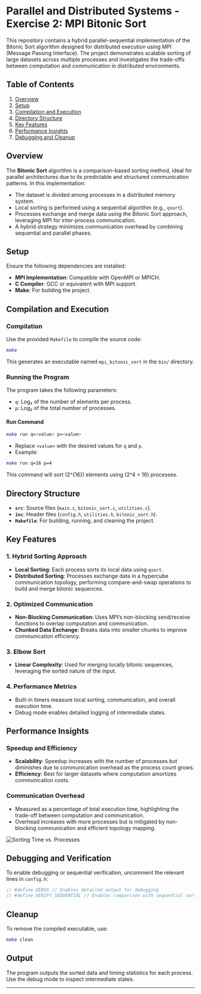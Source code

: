 # Parallel and Distributed Systems - Exercise 2: MPI Bitonic Sort

This repository contains a hybrid parallel-sequential implementation of the Bitonic Sort algorithm designed for distributed execution using MPI (Message Passing Interface). The project demonstrates scalable sorting of large datasets across multiple processes and investigates the trade-offs between computation and communication in distributed environments.

## Table of Contents
1. [Overview](#overview)
2. [Setup](#setup)
3. [Compilation and Execution](#compilation-and-execution)
4. [Directory Structure](#directory-structure)
5. [Key Features](#key-features)
6. [Performance Insights](#performance-insights)
7. [Debugging and Cleanup](#debugging-and-cleanup)

## Overview

The **Bitonic Sort** algorithm is a comparison-based sorting method, ideal for parallel architectures due to its predictable and structured communication patterns. In this implementation:

- The dataset is divided among processes in a distributed memory system.
- Local sorting is performed using a sequential algorithm (e.g., `qsort`).
- Processes exchange and merge data using the Bitonic Sort approach, leveraging MPI for inter-process communication.
- A hybrid strategy minimizes communication overhead by combining sequential and parallel phases.

## Setup

Ensure the following dependencies are installed:

- **MPI Implementation**: Compatible with OpenMPI or MPICH.
- **C Compiler**: GCC or equivalent with MPI support.
- **Make**: For building the project.

## Compilation and Execution

### Compilation

Use the provided `Makefile` to compile the source code:

```bash
make
```

This generates an executable named `mpi_bitonic_sort` in the `bin/` directory.

### Running the Program

The program takes the following parameters:

- `q`: Log₂ of the number of elements per process.
- `p`: Log₂ of the total number of processes.

#### Run Command

```bash
make run q=<value> p=<value>
```

- Replace `<value>` with the desired values for `q` and `p`.
- Example:

```bash
make run q=16 p=4
```

This command will sort \(2^{16}\) elements using \(2^4 = 16\) processes.

## Directory Structure

- **`src`**: Source files (`main.c`, `bitonic_sort.c`, `utilities.c`).
- **`inc`**: Header files (`config.h`, `utilities.h`, `bitonic_sort.h`).
- **`Makefile`**: For building, running, and cleaning the project.

## Key Features

### 1. Hybrid Sorting Approach
- **Local Sorting**: Each process sorts its local data using `qsort`.
- **Distributed Sorting**: Processes exchange data in a hypercube communication topology, performing compare-and-swap operations to build and merge bitonic sequences.

### 2. Optimized Communication
- **Non-Blocking Communication**: Uses MPI’s non-blocking send/receive functions to overlap computation and communication.
- **Chunked Data Exchange**: Breaks data into smaller chunks to improve communication efficiency.

### 3. Elbow Sort
- **Linear Complexity**: Used for merging locally bitonic sequences, leveraging the sorted nature of the input.

### 4. Performance Metrics
- Built-in timers measure local sorting, communication, and overall execution time.
- Debug mode enables detailed logging of intermediate states.

## Performance Insights

### Speedup and Efficiency
- **Scalability**: Speedup increases with the number of processes but diminishes due to communication overhead as the process count grows.
- **Efficiency**: Best for larger datasets where computation amortizes communication costs.

### Communication Overhead
- Measured as a percentage of total execution time, highlighting the trade-off between computation and communication.
- Overhead increases with more processes but is mitigated by non-blocking communication and efficient topology mapping.

![Sorting Time vs. Processes](./plots/breakdown_results.png)

## Debugging and Verification

To enable debugging or sequential verification, uncomment the relevant lines in `config.h`:

```c
// #define DEBUG // Enables detailed output for debugging
// #define VERIFY_SEQUENTIAL // Enables comparison with sequential sorting
```

## Cleanup

To remove the compiled executable, use:

```bash
make clean
```

## Output

The program outputs the sorted data and timing statistics for each process. Use the debug mode to inspect intermediate states.

---
